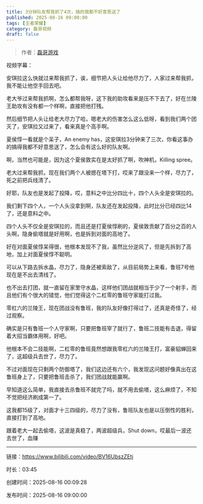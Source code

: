 ```yaml
---
title: 3分钟队友帮我抓了4次，搞的我都不好意思送了
published: 2025-08-16 09:00:00
tags: [王者荣耀]
category: 磊哥视频
draft: false
---
```



> 作者：[磊哥游戏](https://space.bilibili.com/268941858?spm_id_from=333.788.upinfo.head.click)

视频字幕：

安琪拉这么快就过来帮我抓了，诶，细节把人头让给他尽力了，人家过来帮我抓，我不能让他空手回去吧。

老大爷过来帮我抓啊，怎么都帮我呀，这下我的助攻看来是压不下去了，好在兰陵王助攻有没有都一个样啊，直接把他打残。

然后细节把人头让给老大尽力了哈，嗯老大的伤害怎么这么低呀，看到我们两个团灭了，安琪拉又过来了，看来真是个高手啊。

夏侯惇一看就是个呆子，An enemy has，这安琪拉3分钟来了三次，你看这事办的搞得我都不好意思送了，怎么会有这么好的队友啊。

啊，当然也可能是，因为这个夏侯敦实在是太好抓了啊，吹神机，Killing spree。

老大过来帮我抓，现在我们两个人被摁在塔下打，哎来了跟没来一个样，尽力了，死之前把兵线清了。

好耶，队友也是发起了投降，哎，意料之中比分四比十，四个人头全是安琪拉的。

我们剩下四个人，一个人头没拿到啊，队友还在发起投降，此时比分已经四比14了，还是意料之中。

四个人头不仅全是安琪拉的，而且还是打夏侯惇刷的，夏侯敦贡献了百分之百的人头啊，隐身偷塔就是好用啊，也是拆到对面的高地了。

好在对面夏侯惇呆得很，他根本发现不了我，虽然比分逆风了，但是先拆到了高地，加上对面夏侯惇不聪明。

可以从下路去拆水晶，尽力了，隐身还被索敌了，从目前局势上来看，鲁班7号他现在是不出去清线了。

也不出去打团，就一直留在家里守水晶，这样他们团战就相当于少了一个射手，而且他们有个很大的错觉，他们觉得这个二杠零的鲁班守家能打过我。

零杠六的兰陵王，现在团战没有鲁班，我的队友好像打得过了，还真是奇怪了，经过观察。

确实是只有鲁班一个人守家啊，只要把鲁班宰了就行了，鲁班二技能有击退，得留着大招当霸体用啊，好吧。

他根本不会二技能啊，二杠零的鲁班竟然想跟我零杠六的兰陵王打，富豪貂蝉回来了，这超级兵去世了，尽力了。

不过对面现在只剩两个防御塔了，我们这边还有六个，我发现这问题好像真出在这鲁班身上了，只要把鲁班击杀了，我们团战就能赢啊。

早知道这么简单，我直接去杀鲁班不就完了吗，就不用去偷塔，这么麻烦了，不知不觉把经济刷成第一了。

这我都15级了，对面才十三四级的，尽力了没有，鲁班队友也是以压倒性的胜利，直接打到了高地。

跟着老大一起去偷塔，这波是真稳了，两波超级兵，Shut down，哎最后一波还去世了，血赚

---

链接：https://www.bilibili.com/video/BV16UbszZEtj

时长：03:45

创建时间：2025-08-16 00:09:28

发布时间：2025-08-16 09:00:00
